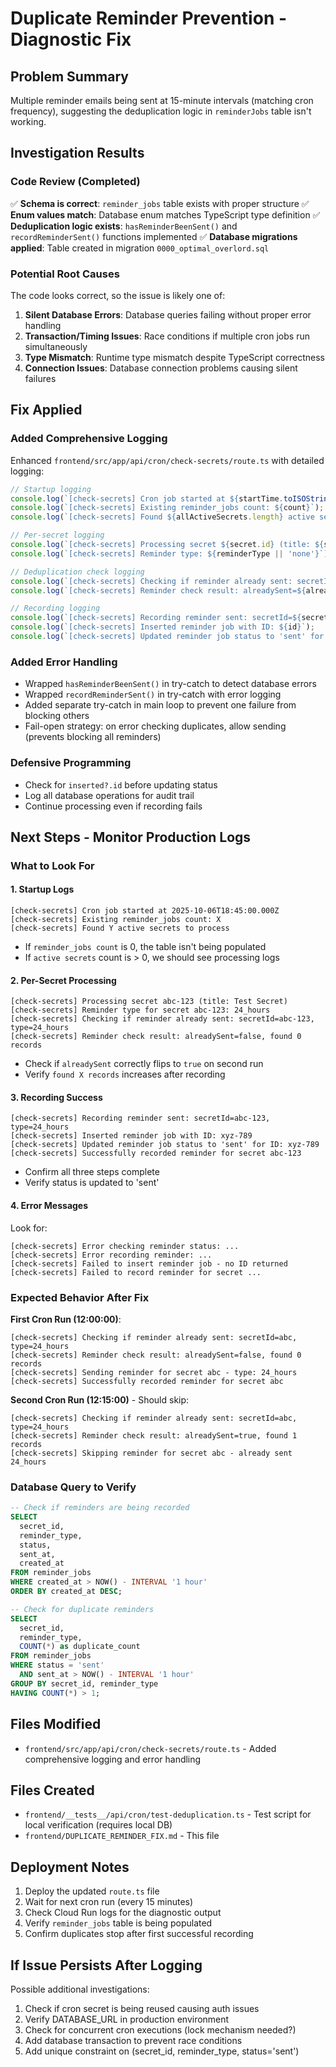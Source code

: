 # Duplicate Reminder Prevention - Diagnostic Fix

## Problem Summary
Multiple reminder emails being sent at 15-minute intervals (matching cron frequency), suggesting the deduplication logic in `reminderJobs` table isn't working.

## Investigation Results

### Code Review (Completed)
✅ **Schema is correct**: `reminder_jobs` table exists with proper structure
✅ **Enum values match**: Database enum matches TypeScript type definition
✅ **Deduplication logic exists**: `hasReminderBeenSent()` and `recordReminderSent()` functions implemented
✅ **Database migrations applied**: Table created in migration `0000_optimal_overlord.sql`

### Potential Root Causes
The code looks correct, so the issue is likely one of:

1. **Silent Database Errors**: Database queries failing without proper error handling
2. **Transaction/Timing Issues**: Race conditions if multiple cron jobs run simultaneously
3. **Type Mismatch**: Runtime type mismatch despite TypeScript correctness
4. **Connection Issues**: Database connection problems causing silent failures

## Fix Applied

### Added Comprehensive Logging
Enhanced `frontend/src/app/api/cron/check-secrets/route.ts` with detailed logging:

```typescript
// Startup logging
console.log(`[check-secrets] Cron job started at ${startTime.toISOString()}`);
console.log(`[check-secrets] Existing reminder_jobs count: ${count}`);
console.log(`[check-secrets] Found ${allActiveSecrets.length} active secrets`);

// Per-secret logging
console.log(`[check-secrets] Processing secret ${secret.id} (title: ${secret.title})`);
console.log(`[check-secrets] Reminder type: ${reminderType || 'none'}`);

// Deduplication check logging
console.log(`[check-secrets] Checking if reminder already sent: secretId=${secretId}, type=${reminderType}`);
console.log(`[check-secrets] Reminder check result: alreadySent=${alreadySent}, found ${count} records`);

// Recording logging
console.log(`[check-secrets] Recording reminder sent: secretId=${secretId}, type=${reminderType}`);
console.log(`[check-secrets] Inserted reminder job with ID: ${id}`);
console.log(`[check-secrets] Updated reminder job status to 'sent' for ID: ${id}`);
```

### Added Error Handling
- Wrapped `hasReminderBeenSent()` in try-catch to detect database errors
- Wrapped `recordReminderSent()` in try-catch with error logging
- Added separate try-catch in main loop to prevent one failure from blocking others
- Fail-open strategy: on error checking duplicates, allow sending (prevents blocking all reminders)

### Defensive Programming
- Check for `inserted?.id` before updating status
- Log all database operations for audit trail
- Continue processing even if recording fails

## Next Steps - Monitor Production Logs

### What to Look For

#### 1. Startup Logs
```
[check-secrets] Cron job started at 2025-10-06T18:45:00.000Z
[check-secrets] Existing reminder_jobs count: X
[check-secrets] Found Y active secrets to process
```
- If `reminder_jobs count` is 0, the table isn't being populated
- If `active secrets` count is > 0, we should see processing logs

#### 2. Per-Secret Processing
```
[check-secrets] Processing secret abc-123 (title: Test Secret)
[check-secrets] Reminder type for secret abc-123: 24_hours
[check-secrets] Checking if reminder already sent: secretId=abc-123, type=24_hours
[check-secrets] Reminder check result: alreadySent=false, found 0 records
```
- Check if `alreadySent` correctly flips to `true` on second run
- Verify `found X records` increases after recording

#### 3. Recording Success
```
[check-secrets] Recording reminder sent: secretId=abc-123, type=24_hours
[check-secrets] Inserted reminder job with ID: xyz-789
[check-secrets] Updated reminder job status to 'sent' for ID: xyz-789
[check-secrets] Successfully recorded reminder for secret abc-123
```
- Confirm all three steps complete
- Verify status is updated to 'sent'

#### 4. Error Messages
Look for:
```
[check-secrets] Error checking reminder status: ...
[check-secrets] Error recording reminder: ...
[check-secrets] Failed to insert reminder job - no ID returned
[check-secrets] Failed to record reminder for secret ...
```

### Expected Behavior After Fix

**First Cron Run (12:00:00)**:
```
[check-secrets] Checking if reminder already sent: secretId=abc, type=24_hours
[check-secrets] Reminder check result: alreadySent=false, found 0 records
[check-secrets] Sending reminder for secret abc - type: 24_hours
[check-secrets] Successfully recorded reminder for secret abc
```

**Second Cron Run (12:15:00)** - Should skip:
```
[check-secrets] Checking if reminder already sent: secretId=abc, type=24_hours
[check-secrets] Reminder check result: alreadySent=true, found 1 records
[check-secrets] Skipping reminder for secret abc - already sent 24_hours
```

### Database Query to Verify

```sql
-- Check if reminders are being recorded
SELECT
  secret_id,
  reminder_type,
  status,
  sent_at,
  created_at
FROM reminder_jobs
WHERE created_at > NOW() - INTERVAL '1 hour'
ORDER BY created_at DESC;

-- Check for duplicate reminders
SELECT
  secret_id,
  reminder_type,
  COUNT(*) as duplicate_count
FROM reminder_jobs
WHERE status = 'sent'
  AND sent_at > NOW() - INTERVAL '1 hour'
GROUP BY secret_id, reminder_type
HAVING COUNT(*) > 1;
```

## Files Modified
- `frontend/src/app/api/cron/check-secrets/route.ts` - Added comprehensive logging and error handling

## Files Created
- `frontend/__tests__/api/cron/test-deduplication.ts` - Test script for local verification (requires local DB)
- `frontend/DUPLICATE_REMINDER_FIX.md` - This file

## Deployment Notes
1. Deploy the updated `route.ts` file
2. Wait for next cron run (every 15 minutes)
3. Check Cloud Run logs for the diagnostic output
4. Verify `reminder_jobs` table is being populated
5. Confirm duplicates stop after first successful recording

## If Issue Persists After Logging

Possible additional investigations:
1. Check if cron secret is being reused causing auth issues
2. Verify DATABASE_URL in production environment
3. Check for concurrent cron executions (lock mechanism needed?)
4. Add database transaction to prevent race conditions
5. Add unique constraint on (secret_id, reminder_type, status='sent')
